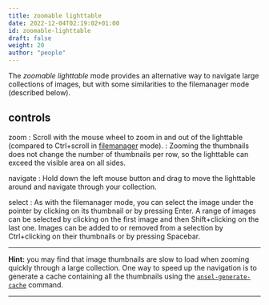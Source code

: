 ```yaml
---
title: zoomable lighttable
date: 2022-12-04T02:19:02+01:00
id: zoomable-lighttable
draft: false
weight: 20
author: "people"
---
```


The _zoomable lighttable_ mode provides an alternative way to navigate large collections of images, but with some similarities to the filemanager mode (described below).

## controls

zoom
: Scroll with the mouse wheel to zoom in and out of the lighttable (compared to Ctrl+scroll in [filemanager](./filemanager.md) mode).
: Zooming the thumbnails does not change the number of thumbnails per row, so the lighttable can exceed the visible area on all sides.

navigate
: Hold down the left mouse button and drag to move the lighttable around and navigate through your collection.

select
: As with the filemanager mode, you can select the image under the pointer by clicking on its thumbnail or by pressing Enter. A range of images can be selected by clicking on the first image and then Shift+clicking on the last one. Images can be added to or removed from a selection by Ctrl+clicking on their thumbnails or by pressing Spacebar.

---

**Hint:** you may find that image thumbnails are slow to load when zooming quickly through a large collection. One way to speed up the navigation is to generate a cache containing all the thumbnails using the [`ansel-generate-cache`](../../../special-topics/program-invocation/ansel-generate-cache.md) command.

---
